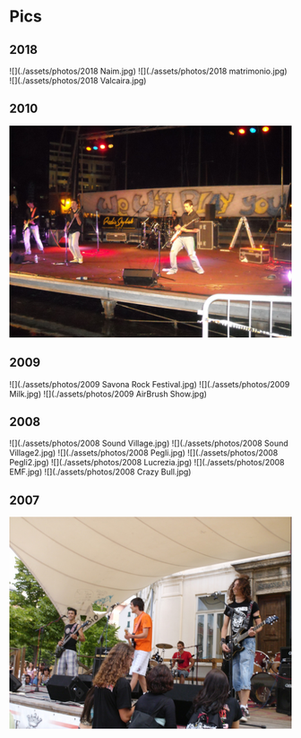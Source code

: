 # Pics

## 2018

![](./assets/photos/2018 Naim.jpg)
![](./assets/photos/2018 matrimonio.jpg)
![](./assets/photos/2018 Valcaira.jpg)

## 2010

![](./assets/photos/2010-WWPY.jpg)

## 2009

![](./assets/photos/2009 Savona Rock Festival.jpg)
![](./assets/photos/2009 Milk.jpg)
![](./assets/photos/2009 AirBrush Show.jpg)

## 2008

![](./assets/photos/2008 Sound Village.jpg)
![](./assets/photos/2008 Sound Village2.jpg)
![](./assets/photos/2008 Pegli.jpg)
![](./assets/photos/2008 Pegli2.jpg)
![](./assets/photos/2008 Lucrezia.jpg)
![](./assets/photos/2008 EMF.jpg)
![](./assets/photos/2008 Crazy Bull.jpg)

## 2007

![](./assets/photos/2007-Dani-Nel-Cuore.jpg)
